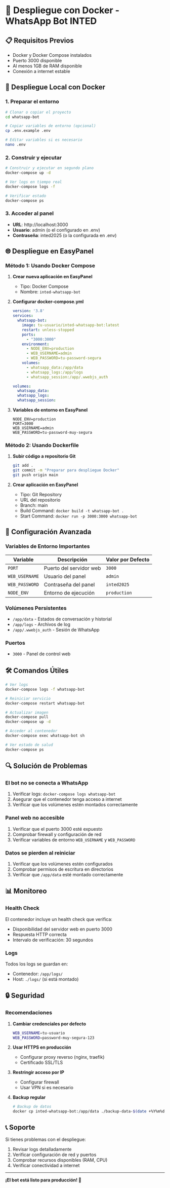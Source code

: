 # 🐳 Despliegue con Docker - WhatsApp Bot INTED

## 📋 Requisitos Previos

- Docker y Docker Compose instalados
- Puerto 3000 disponible
- Al menos 1GB de RAM disponible
- Conexión a internet estable

## 🚀 Despliegue Local con Docker

### 1. Preparar el entorno

```bash
# Clonar o copiar el proyecto
cd whatsapp-bot

# Copiar variables de entorno (opcional)
cp .env.example .env

# Editar variables si es necesario
nano .env
```

### 2. Construir y ejecutar

```bash
# Construir y ejecutar en segundo plano
docker-compose up -d

# Ver logs en tiempo real
docker-compose logs -f

# Verificar estado
docker-compose ps
```

### 3. Acceder al panel

- **URL**: http://localhost:3000
- **Usuario**: admin (o el configurado en .env)
- **Contraseña**: inted2025 (o la configurada en .env)

## 🌐 Despliegue en EasyPanel

### Método 1: Usando Docker Compose

1. **Crear nueva aplicación en EasyPanel**
   - Tipo: Docker Compose
   - Nombre: `inted-whatsapp-bot`

2. **Configurar docker-compose.yml**
   ```yaml
   version: '3.8'
   services:
     whatsapp-bot:
       image: tu-usuario/inted-whatsapp-bot:latest
       restart: unless-stopped
       ports:
         - "3000:3000"
       environment:
         - NODE_ENV=production
         - WEB_USERNAME=admin
         - WEB_PASSWORD=tu-password-segura
       volumes:
         - whatsapp_data:/app/data
         - whatsapp_logs:/app/logs
         - whatsapp_session:/app/.wwebjs_auth
   
   volumes:
     whatsapp_data:
     whatsapp_logs:
     whatsapp_session:
   ```

3. **Variables de entorno en EasyPanel**
   ```
   NODE_ENV=production
   PORT=3000
   WEB_USERNAME=admin
   WEB_PASSWORD=tu-password-muy-segura
   ```

### Método 2: Usando Dockerfile

1. **Subir código a repositorio Git**
   ```bash
   git add .
   git commit -m "Preparar para despliegue Docker"
   git push origin main
   ```

2. **Crear aplicación en EasyPanel**
   - Tipo: Git Repository
   - URL del repositorio
   - Branch: main
   - Build Command: `docker build -t whatsapp-bot .`
   - Start Command: `docker run -p 3000:3000 whatsapp-bot`

## 🔧 Configuración Avanzada

### Variables de Entorno Importantes

| Variable | Descripción | Valor por Defecto |
|----------|-------------|-------------------|
| `PORT` | Puerto del servidor web | `3000` |
| `WEB_USERNAME` | Usuario del panel | `admin` |
| `WEB_PASSWORD` | Contraseña del panel | `inted2025` |
| `NODE_ENV` | Entorno de ejecución | `production` |

### Volúmenes Persistentes

- `/app/data` - Estados de conversación y historial
- `/app/logs` - Archivos de log
- `/app/.wwebjs_auth` - Sesión de WhatsApp

### Puertos

- `3000` - Panel de control web

## 🛠️ Comandos Útiles

```bash
# Ver logs
docker-compose logs -f whatsapp-bot

# Reiniciar servicio
docker-compose restart whatsapp-bot

# Actualizar imagen
docker-compose pull
docker-compose up -d

# Acceder al contenedor
docker-compose exec whatsapp-bot sh

# Ver estado de salud
docker-compose ps
```

## 🔍 Solución de Problemas

### El bot no se conecta a WhatsApp

1. Verificar logs: `docker-compose logs whatsapp-bot`
2. Asegurar que el contenedor tenga acceso a internet
3. Verificar que los volúmenes estén montados correctamente

### Panel web no accesible

1. Verificar que el puerto 3000 esté expuesto
2. Comprobar firewall y configuración de red
3. Verificar variables de entorno `WEB_USERNAME` y `WEB_PASSWORD`

### Datos se pierden al reiniciar

1. Verificar que los volúmenes estén configurados
2. Comprobar permisos de escritura en directorios
3. Verificar que `/app/data` esté montado correctamente

## 📊 Monitoreo

### Health Check

El contenedor incluye un health check que verifica:
- Disponibilidad del servidor web en puerto 3000
- Respuesta HTTP correcta
- Intervalo de verificación: 30 segundos

### Logs

Todos los logs se guardan en:
- Contenedor: `/app/logs/`
- Host: `./logs/` (si está montado)

## 🔒 Seguridad

### Recomendaciones

1. **Cambiar credenciales por defecto**
   ```bash
   WEB_USERNAME=tu-usuario
   WEB_PASSWORD=password-muy-segura-123
   ```

2. **Usar HTTPS en producción**
   - Configurar proxy reverso (nginx, traefik)
   - Certificado SSL/TLS

3. **Restringir acceso por IP**
   - Configurar firewall
   - Usar VPN si es necesario

4. **Backup regular**
   ```bash
   # Backup de datos
   docker cp inted-whatsapp-bot:/app/data ./backup-data-$(date +%Y%m%d)
   ```

## 📞 Soporte

Si tienes problemas con el despliegue:

1. Revisar logs detalladamente
2. Verificar configuración de red y puertos
3. Comprobar recursos disponibles (RAM, CPU)
4. Verificar conectividad a internet

---

**¡El bot está listo para producción! 🚀**